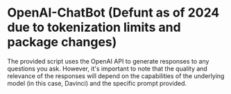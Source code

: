 # OpenAI-ChatBot  (Defunt as of 2024 due to tokenization limits and package changes)
The provided script uses the OpenAI API to generate responses to any questions you ask. However, it's important to note that the quality and relevance of the responses will depend on the capabilities of the underlying model (in this case, Davinci) and the specific prompt provided.

